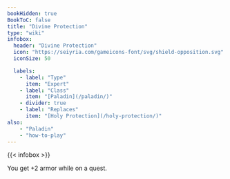 ```yaml
---
bookHidden: true
BookToC: false
title: "Divine Protection"
type: "wiki"
infobox:
  header: "Divine Protection"
  icon: "https://seiyria.com/gameicons-font/svg/shield-opposition.svg"
  iconSize: 50

  labels:
    - label: "Type"
      item: "Expert"
    - label: "Class"
      item: "[Paladin](/paladin/)"
    - divider: true
    - label: "Replaces"
      item: "[Holy Protection](/holy-protection/)"
also:
    - "Paladin"
    - "how-to-play"
---
```


{{< infobox >}}

You get +2 armor while on a quest.